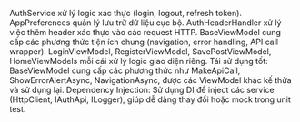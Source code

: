 ﻿


AuthService xử lý logic xác thực (login, logout, refresh token).
AppPreferences quản lý lưu trữ dữ liệu cục bộ.
AuthHeaderHandler xử lý việc thêm header xác thực vào các request HTTP.
BaseViewModel cung cấp các phương thức tiện ích chung (navigation, error handling, API call wrapper).
LoginViewModel, RegisterViewModel, SavePostViewModel, HomeViewModels mỗi cái xử lý logic giao diện riêng.
Tái sử dụng tốt: BaseViewModel cung cấp các phương thức như MakeApiCall, ShowErrorAlertAsync, NavigationAsync, được các ViewModel khác kế thừa và sử dụng lại.
Dependency Injection: Sử dụng DI để inject các service (HttpClient, IAuthApi, ILogger), giúp dễ dàng thay đổi hoặc mock trong unit test.